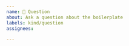 ```yaml
---
name: 🙋 Question
about: Ask a question about the boilerplate
labels: kind/question
assignees:

---
```


